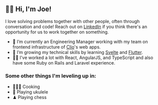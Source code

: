 ## 👋🏻 Hi, I'm Joe!

I love solving problems together with other people, often through conversation and code! Reach out on [LinkedIn](ca.linkedin.com/in/joekrump/) if you think there's an opportunity for us to work together on something.

- 🔭 I’m currently an Engineering Manager working with my team on frontend infrastructure of [Clio](clio.com)'s web apps.
- 🌱 I’m growing my technical skills by learning [Svelte](https://svelte.dev/) and [Flutter](https://flutter.dev/).
- 💪🏻 I've worked a lot with React, AngularJS, and TypeScript and also have some Ruby on Rails and Laravel experience.

### Some other things I'm leveling up in:
- 👨🏻‍🍳 Cooking
- 🎸 Playing ukulele
- ♟ Playing chess
